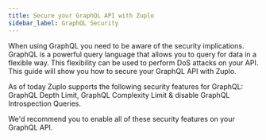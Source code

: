 ```yaml
---
title: Secure your GraphQL API with Zuplo
sidebar_label: GraphQL Security
---
```


When using GraphQL you need to be aware of the security implications. GraphQL is a powerful query language that allows you to query for data in a flexible way. This flexibility can be used to perform DoS attacks on your API. This guide will show you how to secure your GraphQL API with Zuplo.

As of today Zuplo supports the following security features for GraphQL: GraphQL Depth Limit, GraphQL Complexity Limit & disable GraphQL Introspection Queries.
 
We'd recommend you to enable all of these security features on your GraphQL API.



